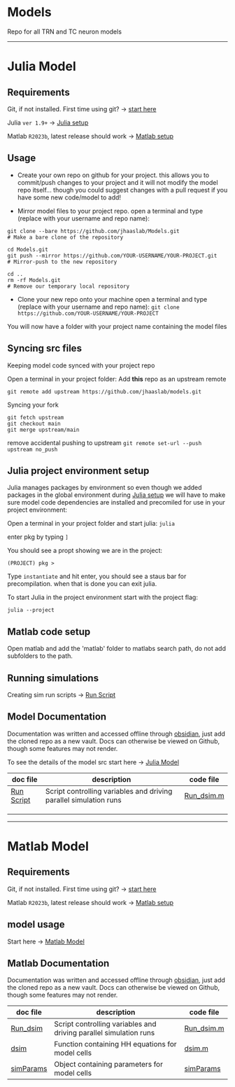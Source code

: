 # Models
Repo for all TRN and TC neuron models

---

# Julia Model

## Requirements 

Git, if not installed. First time using git? -> [start here](https://docs.github.com/en/get-started/quickstart/set-up-git) 

Julia `ver 1.9+` -> [Julia setup](docs/Julia%20setup.md) 

Matlab `R2023b`, latest release should work -> [Matlab setup](docs/matlab/Matlab%20setup.md)

## Usage 

- Create your own repo on github for your project. 
this allows you to commit/push changes to your project and it will not modify the model repo itself... though you could suggest changes with a pull request if you have some new code/model to add! 

- Mirror model files to your project repo.
open a terminal and type (replace with your username and repo name):
```
git clone --bare https://github.com/jhaaslab/Models.git
# Make a bare clone of the repository

cd Models.git
git push --mirror https://github.com/YOUR-USERNAME/YOUR-PROJECT.git
# Mirror-push to the new repository

cd ..
rm -rf Models.git
# Remove our temporary local repository
```

- Clone your new repo onto your machine
open a terminal and type (replace with your username and repo name):
`git clone https://github.com/YOUR-USERNAME/YOUR-PROJECT`

You will now have a folder with your project name containing the model files

## Syncing src files

Keeping model code synced with your project repo

Open a terminal in your project folder:
Add **this** repo as an upstream remote
```
git remote add upstream https://github.com/jhaaslab/models.git
```

Syncing your fork
```
git fetch upstream
git checkout main
git merge upstream/main
```

remove accidental pushing to upstream
`git remote set-url --push upstream no_push`

## Julia project environment setup

Julia manages packages by environment so even though we added packages in the global environment during [Julia setup](docs/Julia%20setup.md) we will have to make sure model code dependencies are installed and precomiled for use in your project environment:

Open a terminal in your project folder and start julia:
`julia` 

enter pkg by typing `]`

You should see a propt showing we are in the project:

`(PROJECT) pkg >` 

Type `instantiate` and hit enter, you should see a staus bar for precompilation. when that is done you can exit julia.

To start Julia in the project environment start with the project flag:

`julia --project`

## Matlab code setup

Open matlab and add the 'matlab' folder to matlabs search path, do not add subfolders to the path. 

## Running simulations

Creating sim run scripts -> [Run Script](docs/Run%20Script.md)


## Model Documentation

Documentation was written and accessed offline through [obsidian](https://obsidian.md/), just add the cloned repo as a new vault. Docs can otherwise be viewed on Github, though some features may not render.

To see the details of the model src start here -> [Julia Model](docs/Julia%20Model.md)

| doc file                           | description                                                       | code file                                   |
| ---------------------------------- | ----------------------------------------------------------------- | ------------------------------------------- |
| [Run Script](docs/Run%20Script.md) | Script controlling variables and driving parallel simulation runs | [Run_dsim.m](../../matlab/model/Run_dsim.m) |
|                                    |                                                                   |                                             |
|                                    |                                                                   |                                             |
|                                    |                                                                   |                                             |


---

# Matlab Model

## Requirements 

Git, if not installed. First time using git? -> [start here](https://docs.github.com/en/get-started/quickstart/set-up-git) 

Matlab `R2023b`, latest release should work -> [Matlab setup](docs/matlab/Matlab%20setup.md)

## model usage 

Start here -> [Matlab Model](docs/matlab/Matlab%20Model.md)

## Matlab Documentation

Documentation was written and accessed offline through [obsidian](https://obsidian.md/), just add the cloned repo as a new vault. Docs can otherwise be viewed on Github, though some features may not render.

| doc file                              | description                                                       | code file                             |
| ------------------------------------- | ----------------------------------------------------------------- | ------------------------------------- |
| [Run_dsim](docs/matlab/Run_dsim.md)   | Script controlling variables and driving parallel simulation runs | [Run_dsim.m](matlab/model/Run_dsim.m) |
| [dsim](docs/matlab/dsim.md)           | Function containing HH equations for model cells                  | [dsim.m](matlab/model/dsim.m)         |
| [simParams](docs/matlab/simParams.md) | Object containing parameters for model cells                      | [simParams](matlab/model/simParams.m) |
